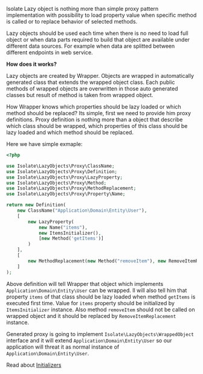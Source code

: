 Isolate Lazy object is nothing more than simple proxy pattern implementation with possibility to load property value
when specific method is called or to replace behavior of selected methods.

Lazy objects should be used each time when there is no need to load full object or when data parts required to build that
object are available under different data sources. For example when data are splitted between different endpoints in
web service.

**How does it works?**

Lazy objects are created by Wrapper. Objects are wrapped in automatically generated class that extends the wrapped object
class. Each public methods of wrapped objects are overwritten in those auto generated classes but result of method is taken
from wrapped object.

How Wrapper knows which properties should be lazy loaded or which method should be replaced?
Its simple, first we need to provide him proxy definitions.
Proxy definition is nothing more than a object that describe which class should be wrapped, which properties of this class
should be lazy loaded and which method should be replaced.

Here we have simple exmaple:

```php
<?php

use Isolate\LazyObjects\Proxy\ClassName;
use Isolate\LazyObjects\Proxy\Definition;
use Isolate\LazyObjects\Proxy\LazyProperty;
use Isolate\LazyObjects\Proxy\Method;
use Isolate\LazyObjects\Proxy\MethodReplacement;
use Isolate\LazyObjects\Proxy\Property\Name;

return new Definition(
    new ClassName("Application\Domain\Entity\User"),
    [
        new LazyProperty(
            new Name("items"),
            new ItemsInitializer(),
            [new Method('getItems')]
        )
    ],
    [
        new MethodReplacement(new Method("removeItem"), new RemoveItemReplacement())
    ]
);
```

Above definition will tell Wrapper that object which implements ```Application\Domain\Entity\User``` can be wrapped.
Il will also tell him that property ``items`` of that class should be lazy loaded when method ``getItems`` is executed first time.
Value for ``items`` property should be initialized by ``ItemsInitializer`` instance.
Also method ``removeItem`` should not be called on wrapped object and it should be replaced by ``RemoveItemReplacement`` instance.

Generated proxy is going to implement ``Isolate\LazyObjects\WrappedObject`` interface and it will extend ``Application\Domain\Entity\User``
so our application will threat it as normal instance of ``Application\Domain\Entity\User``.

Read about [Initializers](initializers.md)
